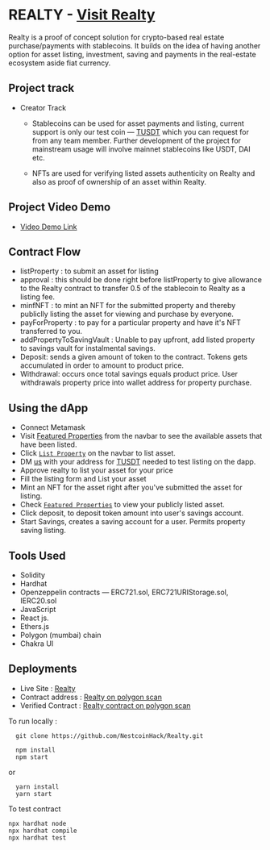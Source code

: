 # REALTY - [Visit Realty](https://realty-app.netlify.app)
Realty is a proof of concept solution for crypto-based real estate purchase/payments with stablecoins. It builds on the idea of having another option for asset listing, investment, saving and payments in the real-estate ecosystem aside fiat currency.

## Project track 
 - Creator Track 
    - Stablecoins can be used for asset payments and listing, current support is only our test coin — [TUSDT](https://mumbai.polygonscan.com/address/0x4A80319043e4f56562212C10Ad86cDe28083cB10) which you can request for from any team member. Further development of the project for mainstream usage will involve mainnet stablecoins like USDT, DAI etc.

    - NFTs are used for verifying listed assets authenticity on Realty and also as proof of ownership of an asset within Realty.

## Project Video Demo
- [Video Demo Link](https://drive.google.com/file/d/1M5wgW4GBQw_r78R6yfDGI8ru3JWP3WUN/view?usp=sharing)


## Contract Flow
- listProperty : to submit an asset for listing 
- approval : this should be done right before listProperty to give allowance to the Realty contract to transfer 0.5 of the stablecoin to Realty as a listing fee.
- minfNFT : to mint an NFT for the submitted property and thereby publiclly listing the asset for viewing and purchase by everyone.
- payForProperty : to pay for a particular property and have it's NFT transferred to you.
- addPropertyToSavingVault : Unable to pay upfront, add listed property to savings vault for instalmental savings.
- Deposit: sends a given amount of token to the contract. Tokens gets accumulated in order to amount to product price.
- Withdrawal: occurs once total savings equals product price. User withdrawals property price into wallet address for property purchase.

## Using the dApp
- Connect Metamask
- Visit [Featured Properties](https://realty-app.netlify.app/properties) from the navbar to see the available assets that have been listed.
- Click [`List Property`](https://realty-app.netlify.app/list-property) on the navbar to list asset.
- DM [us](https://twitter.com/adedotxn) with your address for [TUSDT](https://mumbai.polygonscan.com/address/0x4A80319043e4f56562212C10Ad86cDe28083cB10) needed to test listing on the dapp.
- Approve realty to list your asset for your price
- Fill the listing form and List your asset
- Mint an NFT for the asset right after you've submitted the asset for listing.
- Check [`Featured Properties`](https://realty-app.netlify.app/properties) to view your publicly listed asset.
- Click deposit, to deposit token amount into user's savings account.
- Start Savings, creates a saving account for a user. Permits property saving listing.


## Tools Used
- Solidity 
- Hardhat
- Openzeppelin contracts — ERC721.sol, ERC721URIStorage.sol, IERC20.sol
- JavaScript 
- React js.
- Ethers.js
- Polygon (mumbai) chain
- Chakra UI

## Deployments
- Live Site : [Realty](https://realty-app.netlify.app)
- Contract address : [Realty on polygon scan](https://mumbai.polygonscan.com/address/0xfb5D1FB4D944AED05938fDD906D8A855187Fb6a5)
- Verified Contract : [Realty contract on polygon scan](https://mumbai.polygonscan.com/address/0xfb5D1FB4D944AED05938fDD906D8A855187Fb6a5#codePS)



To run locally :
```shell
  git clone https://github.com/NestcoinHack/Realty.git
```
```shell
  npm install
  npm start
```
or
```shell  
  yarn install
  yarn start
```
To test contract
```shell
npx hardhat node
npx hardhat compile
npx hardhat test

```

